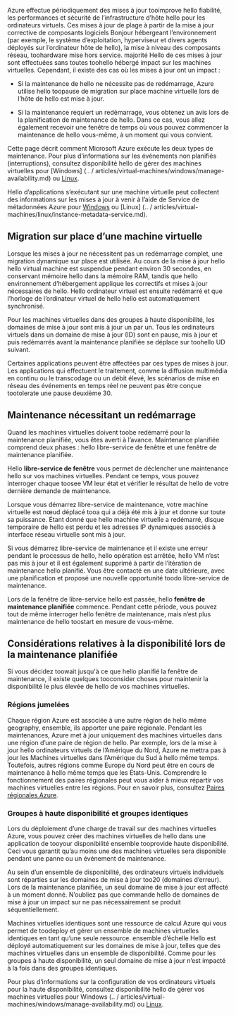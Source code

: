 Azure effectue périodiquement des mises à jour tooimprove hello fiabilité, les performances et sécurité de l’infrastructure d’hôte hello pour les ordinateurs virtuels. Ces mises à jour de plage à partir de la mise à jour corrective de composants logiciels Bonjour hébergeant l’environnement (par exemple, le système d’exploitation, hyperviseur et divers agents déployés sur l’ordinateur hôte de hello), la mise à niveau des composants réseau, toohardware mise hors service. majorité Hello de ces mises à jour sont effectuées sans toutes toohello hébergé impact sur les machines virtuelles. Cependant, il existe des cas où les mises à jour ont un impact :

- Si la maintenance de hello ne nécessite pas de redémarrage, Azure utilise hello toopause de migration sur place machine virtuelle lors de l’hôte de hello est mise à jour.

- Si la maintenance requiert un redémarrage, vous obtenez un avis lors de la planification de maintenance de hello. Dans ce cas, vous allez également recevoir une fenêtre de temps où vous pouvez commencer la maintenance de hello vous-même, à un moment qui vous convient.

Cette page décrit comment Microsoft Azure exécute les deux types de maintenance. Pour plus d’informations sur les événements non planifiés (interruptions), consultez disponibilité hello de gérer des machines virtuelles pour [Windows] (.. / articles/virtual-machines/windows/manage-availability.md) ou [Linux](../articles/virtual-machines/linux/manage-availability.md).

Hello d’applications s’exécutant sur une machine virtuelle peut collectent des informations sur les mises à jour à venir à l’aide de Service de métadonnées Azure pour [Windows](../articles/virtual-machines/windows/instance-metadata-service.md) ou [Linux] (.. / articles/virtual-machines/linux/instance-metadata-service.md).

## <a name="in-place-vm-migration"></a>Migration sur place d’une machine virtuelle

Lorsque les mises à jour ne nécessitent pas un redémarrage complet, une migration dynamique sur place est utilisée. Au cours de la mise à jour hello hello virtual machine est suspendue pendant environ 30 secondes, en conservant mémoire hello dans la mémoire RAM, tandis que hello environnement d’hébergement applique les correctifs et mises à jour nécessaires de hello. Hello ordinateur virtuel est ensuite redémarré et que l’horloge de l’ordinateur virtuel de hello hello est automatiquement synchronisé.

Pour les machines virtuelles dans des groupes à haute disponibilité, les domaines de mise à jour sont mis à jour un par un. Tous les ordinateurs virtuels dans un domaine de mise à jour (ID) sont en pause, mis à jour et puis redémarrés avant la maintenance planifiée se déplace sur toohello UD suivant.

Certaines applications peuvent être affectées par ces types de mises à jour. Les applications qui effectuent le traitement, comme la diffusion multimédia en continu ou le transcodage ou un débit élevé, les scénarios de mise en réseau des événements en temps réel ne peuvent pas être conçue tootolerate une pause deuxième 30. <!-- sooooo, what should they do? --> 


## <a name="maintenance-requiring-a-reboot"></a>Maintenance nécessitant un redémarrage

Quand les machines virtuelles doivent toobe redémarré pour la maintenance planifiée, vous êtes averti à l’avance. Maintenance planifiée comprend deux phases : hello libre-service de fenêtre et une fenêtre de maintenance planifiée.

Hello **libre-service de fenêtre** vous permet de déclencher une maintenance hello sur vos machines virtuelles. Pendant ce temps, vous pouvez interroger chaque toosee VM leur état et vérifier le résultat de hello de votre dernière demande de maintenance.

Lorsque vous démarrez libre-service de maintenance, votre machine virtuelle est nœud déplacé tooa qui a déjà été mis à jour et donne sur toute sa puissance. Étant donné que hello machine virtuelle a redémarré, disque temporaire de hello est perdu et les adresses IP dynamiques associés à interface réseau virtuelle sont mis à jour.

Si vous démarrez libre-service de maintenance et il existe une erreur pendant le processus de hello, hello opération est arrêtée, hello VM n’est pas mis à jour et il est également supprimé à partir de l’itération de maintenance hello planifié. Vous être contacté en une date ultérieure, avec une planification et proposé une nouvelle opportunité toodo libre-service de maintenance. 

Lors de la fenêtre de libre-service hello est passée, hello **fenêtre de maintenance planifiée** commence. Pendant cette période, vous pouvez tout de même interroger hello fenêtre de maintenance, mais n’est plus maintenance de hello toostart en mesure de vous-même.

## <a name="availability-considerations-during-planned-maintenance"></a>Considérations relatives à la disponibilité lors de la maintenance planifiée 

Si vous décidez toowait jusqu'à ce que hello planifié la fenêtre de maintenance, il existe quelques tooconsider choses pour maintenir la disponibilité le plus élevée de hello de vos machines virtuelles. 

### <a name="paired-regions"></a>Régions jumelées

Chaque région Azure est associée à une autre région de hello même geography, ensemble, ils apporter une paire régionale. Pendant les maintenances, Azure met à jour uniquement des machines virtuelles dans une région d’une paire de région de hello. Par exemple, lors de la mise à jour hello ordinateurs virtuels de l’Amérique du Nord, Azure ne mettra pas à jour les Machines virtuelles dans l’Amérique du Sud à hello même temps. Toutefois, autres régions comme Europe du Nord peut être en cours de maintenance à hello même temps que les États-Unis. Comprendre le fonctionnement des paires régionales peut vous aider à mieux répartir vos machines virtuelles entre les régions. Pour en savoir plus, consultez [Paires régionales Azure](https://docs.microsoft.com/azure/best-practices-availability-paired-regions).

### <a name="availability-sets-and-scale-sets"></a>Groupes à haute disponibilité et groupes identiques

Lors du déploiement d’une charge de travail sur des machines virtuelles Azure, vous pouvez créer des machines virtuelles de hello dans une application de tooyour disponibilité ensemble tooprovide haute disponibilité. Ceci vous garantit qu’au moins une des machines virtuelles sera disponible pendant une panne ou un événement de maintenance.

Au sein d’un ensemble de disponibilité, des ordinateurs virtuels individuels sont réparties sur les domaines de mise à jour too20 (domaines d’erreur). Lors de la maintenance planifiée, un seul domaine de mise à jour est affecté à un moment donné. N’oubliez pas que commande hello de domaines de mise à jour un impact sur ne pas nécessairement se produit séquentiellement. 

Machines virtuelles identiques sont une ressource de calcul Azure qui vous permet de toodeploy et gérer un ensemble de machines virtuelles identiques en tant qu’une seule ressource. ensemble d’échelle Hello est déployé automatiquement sur les domaines de mise à jour, telles que des machines virtuelles dans un ensemble de disponibilité. Comme pour les groupes à haute disponibilité, un seul domaine de mise à jour n’est impacté à la fois dans des groupes identiques.

Pour plus d’informations sur la configuration de vos ordinateurs virtuels pour la haute disponibilité, consultez disponibilité hello de gérer vos machines virtuelles pour Windows (.. / articles/virtual-machines/windows/manage-availability.md) ou [Linux](../articles/virtual-machines/linux/manage-availability.md).
